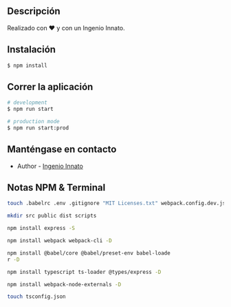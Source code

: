 ## Descripción

Realizado con ♥ y con un Ingenio Innato.

## Instalación

```bash
$ npm install
```

## Correr la aplicación

```bash
# development
$ npm run start

# production mode
$ npm run start:prod
```

## Manténgase en contacto

- Author - [Ingenio Innato](mailto:ingenioinnato@gmail.com)

## Notas NPM & Terminal
```bash
touch .babelrc .env .gitignore "MIT Licenses.txt" webpack.config.dev.js webpack.config.js README.md

mkdir src public dist scripts

npm install express -S

npm install webpack webpack-cli -D

npm install @babel/core @babel/preset-env babel-loade
r -D

npm install typescript ts-loader @types/express -D

npm install webpack-node-externals -D

touch tsconfig.json
```